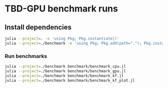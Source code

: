 # TBD-GPU benchmark runs

## Install dependencies

```bash
julia --project=. -e 'using Pkg; Pkg.instantiate()'
julia --project=./benchmark -e 'using Pkg; Pkg.add(path="."); Pkg.instantiate()'
```

### Run benchmarks

```bash
julia --project=./benchmark benchmark/benchmark_cpu.jl
julia --project=./benchmark benchmark/benchmark_gpu.jl
julia --project=./benchmark benchmark/benchmark_kf.jl
julia --project=./benchmark benchmark/benchmark_kf_plot.jl
```
